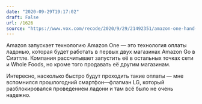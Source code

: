 ```yaml
---
date: "2020-09-29T19:17:02"
draft: False
url: /1626
source: "https://www.vox.com/recode/2020/9/29/21492351/amazon-one-hand-scan-payments-palm-checkout-whole-foods?scrolla=5eb6d68b7fedc32c19ef33b4"
---
```


Amazon запускает технологию Amazon One — это технология оплаты ладонью, которая будет работать в первых двух магазинах Amazon Go в Сиэттле. Компания рассчитывает запустить её в остальных точках сети и Whole Foods, но кроме того продавать её другим магазинам.

Интересно, насколько быстро будут проходить такие оплаты — мне вспомнился прошлогодний смартфон—флагман LG, который разблокировался проведением ладони и там всё было не очень надежно.

